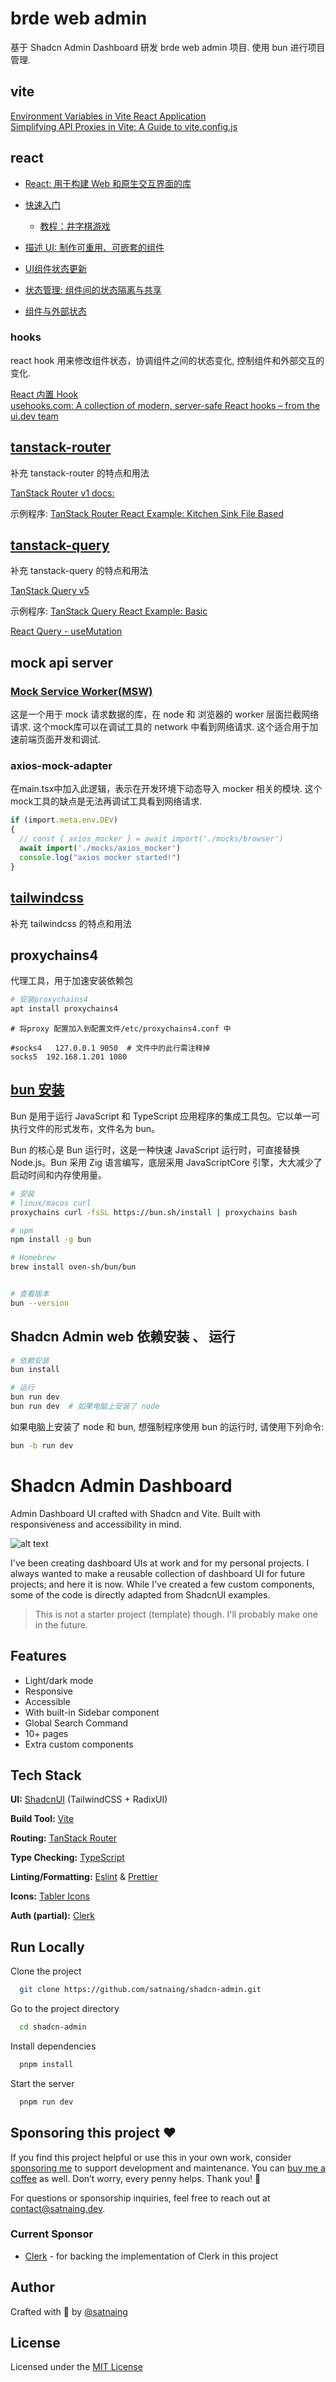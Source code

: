 
# brde web admin

基于 Shadcn Admin Dashboard 研发 brde web admin 项目. 使用 bun 进行项目管理.


## vite

[Environment Variables in Vite React Application](https://javascript.plainenglish.io/environment-variables-in-vite-react-application-ca2d5051ee7c)  
[Simplifying API Proxies in Vite: A Guide to vite.config.js](https://medium.com/@eric_abell/simplifying-api-proxies-in-vite-a-guide-to-vite-config-js-a5cc3a091a2f)  

## react

- [React: 用于构建 Web 和原生交互界面的库](https://zh-hans.react.dev/)  

- [快速入门](https://zh-hans.react.dev/learn)  
  - [教程：井字棋游戏](https://zh-hans.react.dev/learn/tutorial-tic-tac-toe)  

- [描述 UI: 制作可重用、可嵌套的组件](https://zh-hans.react.dev/learn/describing-the-ui)  
- [UI组件状态更新](https://zh-hans.react.dev/learn/adding-interactivity)  
- [状态管理: 组件间的状态隔离与共享](https://zh-hans.react.dev/learn/managing-state)  
- [组件与外部状态](https://zh-hans.react.dev/learn/escape-hatches)  


### hooks

react hook 用来修改组件状态，协调组件之间的状态变化, 控制组件和外部交互的变化.

[React 内置 Hook](https://zh-hans.react.dev/reference/react/hooks)  
[usehooks.com: A collection of modern, server-safe React hooks – from the ui.dev team](https://usehooks.com/)  


## [tanstack-router](https://tanstack.com/router/latest)

补充 tanstack-router 的特点和用法  

[TanStack Router v1 docs:](https://tanstack.com/router/latest/docs/framework/react/overview)  

示例程序: 
[TanStack Router React Example: Kitchen Sink File Based](https://tanstack.com/router/latest/docs/framework/react/examples/kitchen-sink-file-based)  

## [tanstack-query](https://tanstack.com/query/latest)

补充 tanstack-query 的特点和用法  

[TanStack Query v5](https://tanstack.com/query/latest/docs/framework/react/overview)  

示例程序: 
[TanStack Query React Example: Basic](https://tanstack.com/query/latest/docs/framework/react/examples/basic)


[React Query - useMutation](https://dev.to/this-is-learning/react-query-usemutation-2cmg)  


## mock api server

### [Mock Service Worker(MSW)](https://mswjs.io/docs/)

这是一个用于 mock 请求数据的库，在 node 和 浏览器的 worker 层面拦截网络请求. 这个mock库可以在调试工具的 network 中看到网络请求.
这个适合用于加速前端页面开发和调试.


### axios-mock-adapter

在main.tsx中加入此逻辑，表示在开发环境下动态导入 mocker 相关的模块. 这个mock工具的缺点是无法再调试工具看到网络请求.
```ts
if (import.meta.env.DEV)
{
  // const { axios_mocker } = await import('./mocks/browser')
  await import('./mocks/axios_mocker')
  console.log("axios mocker started!")
}
```

## [tailwindcss](https://tailwindcss.com/)

补充 tailwindcss 的特点和用法


## proxychains4

代理工具，用于加速安装依赖包

```bash
# 安装proxychains4
apt install proxychains4
```

```
# 将proxy 配置加入到配置文件/etc/proxychains4.conf 中

#socks4   127.0.0.1 9050  # 文件中的此行需注释掉
socks5  192.168.1.201 1080
```

## [bun 安装 ](https://www.bunjs.cn/docs/installation) 

Bun 是用于运行 JavaScript 和 TypeScript 应用程序的集成工具包。它以单一可执行文件的形式发布，文件名为 bun。

Bun 的核心是 Bun 运行时，这是一种快速 JavaScript 运行时，可直接替换 Node.js。Bun 采用 Zig 语言编写，底层采用 JavaScriptCore 引擎，大大减少了启动时间和内存使用量。

```bash
# 安装
# linux/macos curl
proxychains curl -fsSL https://bun.sh/install | proxychains bash

# npm
npm install -g bun

# Homebrew
brew install oven-sh/bun/bun


# 查看版本
bun --version
```

## Shadcn Admin web 依赖安装 、 运行

```bash
# 依赖安装
bun install 

# 运行
bun run dev
bun run dev  # 如果电脑上安装了 node
```

如果电脑上安装了 node 和 bun, 想强制程序使用 bun 的运行时, 请使用下列命令:  

```bash
bun -b run dev 
```

# Shadcn Admin Dashboard

Admin Dashboard UI crafted with Shadcn and Vite. Built with responsiveness and accessibility in mind.

![alt text](public/images/shadcn-admin.png)

I've been creating dashboard UIs at work and for my personal projects. I always wanted to make a reusable collection of dashboard UI for future projects; and here it is now. While I've created a few custom components, some of the code is directly adapted from ShadcnUI examples.

> This is not a starter project (template) though. I'll probably make one in the future.

## Features

- Light/dark mode
- Responsive
- Accessible
- With built-in Sidebar component
- Global Search Command
- 10+ pages
- Extra custom components

## Tech Stack

**UI:** [ShadcnUI](https://ui.shadcn.com) (TailwindCSS + RadixUI)

**Build Tool:** [Vite](https://vitejs.dev/)

**Routing:** [TanStack Router](https://tanstack.com/router/latest)

**Type Checking:** [TypeScript](https://www.typescriptlang.org/)

**Linting/Formatting:** [Eslint](https://eslint.org/) & [Prettier](https://prettier.io/)

**Icons:** [Tabler Icons](https://tabler.io/icons)

**Auth (partial):** [Clerk](https://go.clerk.com/GttUAaK)

## Run Locally

Clone the project

```bash
  git clone https://github.com/satnaing/shadcn-admin.git
```

Go to the project directory

```bash
  cd shadcn-admin
```

Install dependencies

```bash
  pnpm install
```

Start the server

```bash
  pnpm run dev
```

## Sponsoring this project ❤️

If you find this project helpful or use this in your own work, consider [sponsoring me](https://github.com/sponsors/satnaing) to support development and maintenance. You can [buy me a coffee](https://buymeacoffee.com/satnaing) as well. Don’t worry, every penny helps. Thank you! 🙏

For questions or sponsorship inquiries, feel free to reach out at [contact@satnaing.dev](mailto:contact@satnaing.dev).

### Current Sponsor

- [Clerk](https://go.clerk.com/GttUAaK) - for backing the implementation of Clerk in this project

## Author

Crafted with 🤍 by [@satnaing](https://github.com/satnaing)

## License

Licensed under the [MIT License](https://choosealicense.com/licenses/mit/)
